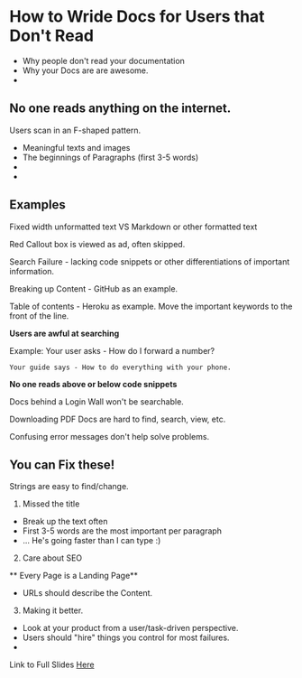 # How to Wride Docs for Users that Don't Read

- Why people don't read your documentation
- Why your Docs are are awesome.
- 

## No one reads anything on the internet.

Users scan in an F-shaped pattern.

- Meaningful texts and images
- The beginnings of Paragraphs (first 3-5 words)
-
-

## Examples

Fixed width unformatted text VS Markdown or other formatted text

Red Callout box is viewed as ad, often skipped.

Search Failure - lacking code snippets or other differentiations of important information.

Breaking up Content - GitHub as an example.

Table of contents - Heroku as example. Move the important keywords to the front of the line.

**Users are awful at searching**

Example:
	Your user asks - How do I forward a number?

	Your guide says - How to do everything with your phone.


**No one reads above or below code snippets**


Docs behind a Login Wall won't be searchable.

Downloading PDF Docs are hard to find, search, view, etc.

Confusing error messages don't help solve problems. 

## You can Fix these!

Strings are easy to find/change.


1.  Missed the title

- Break up the text often
- First 3-5 words are the most important per paragraph
- ... He's going faster than I can type :)


2.  Care about SEO

** Every Page is a Landing Page**

- URLs should describe the Content.


3.  Making it better.

- Look at your product from a user/task-driven perspective.
- Users should "hire" things you control for most failures.
-


Link to Full Slides [Here](https://kev.inburke.com/slides/documentation/)






